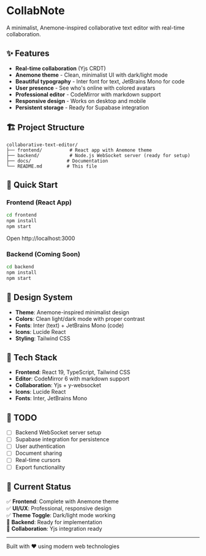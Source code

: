 # CollabNote

A minimalist, Anemone-inspired collaborative text editor with real-time collaboration.

## ✨ Features
- **Real-time collaboration** (Yjs CRDT)
- **Anemone theme** - Clean, minimalist UI with dark/light mode
- **Beautiful typography** - Inter font for text, JetBrains Mono for code
- **User presence** - See who's online with colored avatars
- **Professional editor** - CodeMirror with markdown support
- **Responsive design** - Works on desktop and mobile
- **Persistent storage** - Ready for Supabase integration

## 🏗️ Project Structure
```
collaborative-text-editor/
├── frontend/          # React app with Anemone theme
├── backend/           # Node.js WebSocket server (ready for setup)
├── docs/             # Documentation
└── README.md         # This file
```

## 🚀 Quick Start

### Frontend (React App)
```bash
cd frontend
npm install
npm start
```
Open http://localhost:3000

### Backend (Coming Soon)
```bash
cd backend
npm install
npm start
```

## 🎨 Design System
- **Theme**: Anemone-inspired minimalist design
- **Colors**: Clean light/dark mode with proper contrast
- **Fonts**: Inter (text) + JetBrains Mono (code)
- **Icons**: Lucide React
- **Styling**: Tailwind CSS

## 🔧 Tech Stack
- **Frontend**: React 19, TypeScript, Tailwind CSS
- **Editor**: CodeMirror 6 with markdown support
- **Collaboration**: Yjs + y-websocket
- **Icons**: Lucide React
- **Fonts**: Inter, JetBrains Mono

## 📝 TODO
- [ ] Backend WebSocket server setup
- [ ] Supabase integration for persistence
- [ ] User authentication
- [ ] Document sharing
- [ ] Real-time cursors
- [ ] Export functionality

## 🎯 Current Status
✅ **Frontend**: Complete with Anemone theme  
✅ **UI/UX**: Professional, responsive design  
✅ **Theme Toggle**: Dark/light mode working  
🔄 **Backend**: Ready for implementation  
🔄 **Collaboration**: Yjs integration ready  

---

Built with ❤️ using modern web technologies
